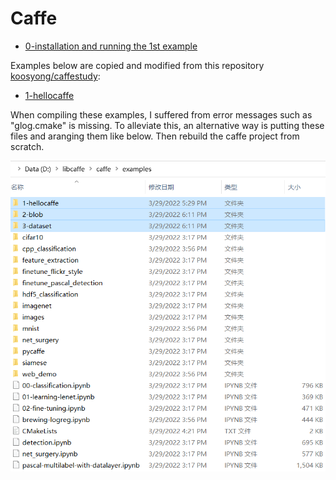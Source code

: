 # Caffe
+ [0-installation and running the 1st example](https://github.com/suzyi/cpp/blob/master/caffe/0-caffe_installation.md)

Examples below are copied and modified from this repository [koosyong/caffestudy](https://github.com/koosyong/caffestudy/):
+ [1-hellocaffe](https://github.com/suzyi/cpp/tree/master/caffe/1-hellocaffe)

When compiling these examples, I suffered from error messages such as "glog.cmake" is missing. To alleviate this, an alternative way is putting these files and aranging them like below. Then rebuild the caffe project from scratch.
<p align="center">
  <img src="how_to_run_examples.png" width="550" title="how_to_run_examples.png">
</p>
